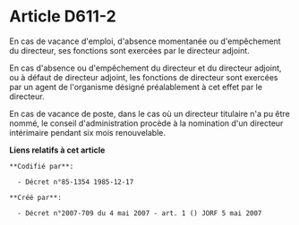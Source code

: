 # Article D611-2

En cas de vacance d'emploi, d'absence momentanée ou d'empêchement du directeur, ses fonctions sont exercées par le directeur
adjoint.

En cas d'absence ou d'empêchement du directeur et du directeur adjoint, ou à défaut de directeur adjoint, les fonctions de
directeur sont exercées par un agent de l'organisme désigné préalablement à cet effet par le directeur.

En cas de vacance de poste, dans le cas où un directeur titulaire n'a pu être nommé, le conseil d'administration procède à la
nomination d'un directeur intérimaire pendant six mois renouvelable.

**Liens relatifs à cet article**

	**Codifié par**:

	  - Décret n°85-1354 1985-12-17

	**Créé par**:

	  - Décret n°2007-709 du 4 mai 2007 - art. 1 () JORF 5 mai 2007
